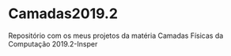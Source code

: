 # Camadas2019.2
Repositório com os meus projetos da matéria Camadas Físicas da Computação 2019.2-Insper
